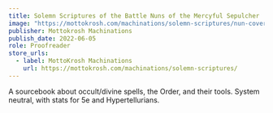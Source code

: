 ```yaml
---
title: Solemn Scriptures of the Battle Nuns of the Mercyful Sepulcher
image: "https://mottokrosh.com/machinations/solemn-scriptures/nun-cover900.jpg-832.jpeg"
publisher: Mottokrosh Machinations
publish_date: 2022-06-05
role: Proofreader
store_urls:
  - label: MottoKrosh Machinations
    url: https://mottokrosh.com/machinations/solemn-scriptures/
---
```


A sourcebook about occult/divine spells, the Order, and their tools. System neutral, with stats for 5e and Hypertellurians.
